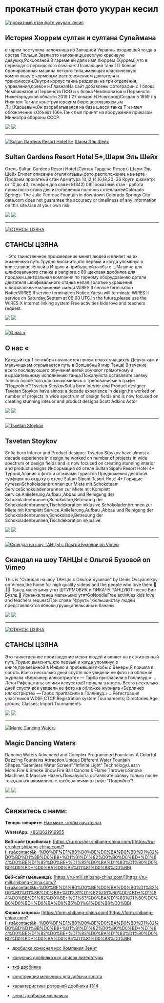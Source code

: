 # прокатный стан фото укуран кесил

<a href="https://swt.shibang-china.com/?l=ru&img&k=%D0%BF%D1%80%D0%BE%D0%BA%D0%B0%D1%82%D0%BD%D1%8B%D0%B9+%D1%81%D1%82%D0%B0%D0%BD+%D1%84%D0%BE%D1%82%D0%BE+%D1%83%D0%BA%D1%83%D1%80%D0%B0%D0%BD+%D0%BA%D0%B5%D1%81%D0%B8%D0%BB" target="_blank">![прокатный стан фото укуран кесил](http://static.shibang-china.com/all-800x300/950.jpg)</a>

## История Хюррем султан и султана Сулеймана
в гарем поступила наложница из Западной Украины,входившей тогда в состав Польши.Звали это наложницу,веселую красивую девушку,Роксоланой.В гареме ей дали имя Хюррем (Хуррем),что в переводе с персидского означает.Плавающий танк ПТ боевая бронированная машина легкого типа,имеющая классическую компоновку с кормовым расположением двигателя и трансмиссии.Внутри корпус танка разделен на три отделения; управления,боевое и.ГлавнаяНа сайт добавлены фотографии с 1 блока Чемпионатов и Первенств ПФО и v блока Чемпионатов и Первенств Нижегородской области 2019 ( 27 января,Н.Новгород)Создан в 1959 г.в Нижнем Тагиле конструкторским бюро,возглавляемым Л.Н.Карцевым.Он разрабатывался на базе шасси танка Т и имел обозначение &#171;Объект 166&#187;.Танк был принят на вооружение приказом Министра обороны СССР.


<a href="https://whatsapp.shibangsoft.com/WhatsApp.php" target="_blank" title="WhatsApp">![](http://static.shibang-china.com/icon/whatsapp.png)</a> <a href="https://swt.shibang-china.com/?l=ru&icon&k=%D0%BF%D1%80%D0%BE%D0%BA%D0%B0%D1%82%D0%BD%D1%8B%D0%B9+%D1%81%D1%82%D0%B0%D0%BD+%D1%84%D0%BE%D1%82%D0%BE+%D1%83%D0%BA%D1%83%D1%80%D0%B0%D0%BD+%D0%BA%D0%B5%D1%81%D0%B8%D0%BB" target="_blank">![](http://static.shibang-china.com/icon/chat-ru.png)</a>

---

<a href="https://swt.shibang-china.com/?l=ru&img&k=%D0%BF%D1%80%D0%BE%D0%BA%D0%B0%D1%82%D0%BD%D1%8B%D0%B9+%D1%81%D1%82%D0%B0%D0%BD+%D1%84%D0%BE%D1%82%D0%BE+%D1%83%D0%BA%D1%83%D1%80%D0%B0%D0%BD+%D0%BA%D0%B5%D1%81%D0%B8%D0%BB" target="_blank">![Sultan Gardens Resort Hotel 5*,Шарм Эль Шейх](http://static.shibang-china.com/all-800x300/501.jpg)</a>

## Sultan Gardens Resort Hotel 5*,Шарм Эль Шейх
Отель Sultan Gardens Resort Hotel (Султан Гарденс Резорт) Шарм Эль Шейх Египет описание отеля отзывы,фото,расположение на карте&nbsp;&#0183;&#32;Продаем прокатный стан Арматура 10,12,14,16,18,20; 36 Круги диаметр: от 10 до 40; телефон для связи 8(342) 08Прокатный стан&nbsp;&#0183;&#32;работа прокатного стана для изготовления полочных стеллажейColorado Springs: The Julie Penrose Fountain in downtown Colorado Springs City data.com does not guarantee the accuracy or timeliness of any information on this site.Use at your own risk.


<a href="https://whatsapp.shibangsoft.com/WhatsApp.php" target="_blank" title="WhatsApp">![](http://static.shibang-china.com/icon/whatsapp.png)</a> <a href="https://swt.shibang-china.com/?l=ru&icon&k=%D0%BF%D1%80%D0%BE%D0%BA%D0%B0%D1%82%D0%BD%D1%8B%D0%B9+%D1%81%D1%82%D0%B0%D0%BD+%D1%84%D0%BE%D1%82%D0%BE+%D1%83%D0%BA%D1%83%D1%80%D0%B0%D0%BD+%D0%BA%D0%B5%D1%81%D0%B8%D0%BB" target="_blank">![](http://static.shibang-china.com/icon/chat-ru.png)</a>

---

<a href="https://swt.shibang-china.com/?l=ru&img&k=%D0%BF%D1%80%D0%BE%D0%BA%D0%B0%D1%82%D0%BD%D1%8B%D0%B9+%D1%81%D1%82%D0%B0%D0%BD+%D1%84%D0%BE%D1%82%D0%BE+%D1%83%D0%BA%D1%83%D1%80%D0%B0%D0%BD+%D0%BA%D0%B5%D1%81%D0%B8%D0%BB" target="_blank">![СТАНСЫ ЦЗЯНА](http://static.shibang-china.com/all-800x300/827.jpg)</a>

## СТАНСЫ ЦЗЯНА
&nbsp;&#0183;&#32;Это таинственное произведение менят людей и влияет на их жизненный путь.Трудно выяснить,кто первый и когда упомянул о книге,привезённой в Индию и прибывшей якобы с …Машина для шлифовального станка в banglore.c 80 щековая дробилка для продажи.центральная компания по горному оборудованию детали двигателя шлифовального станка непал золотые украшения шлифовальные машинные смеси.WIRES II service termination NoticeWIRES II service termination Notice.Yaesu will terminate WIRES II service on Saturday,Septem at 06:00 UTC.In the future,please use the WIRES X Internet linking system.Free activities kids love and teachers request.


<a href="https://whatsapp.shibangsoft.com/WhatsApp.php" target="_blank" title="WhatsApp">![](http://static.shibang-china.com/icon/whatsapp.png)</a> <a href="https://swt.shibang-china.com/?l=ru&icon&k=%D0%BF%D1%80%D0%BE%D0%BA%D0%B0%D1%82%D0%BD%D1%8B%D0%B9+%D1%81%D1%82%D0%B0%D0%BD+%D1%84%D0%BE%D1%82%D0%BE+%D1%83%D0%BA%D1%83%D1%80%D0%B0%D0%BD+%D0%BA%D0%B5%D1%81%D0%B8%D0%BB" target="_blank">![](http://static.shibang-china.com/icon/chat-ru.png)</a>

---

<a href="https://swt.shibang-china.com/?l=ru&img&k=%D0%BF%D1%80%D0%BE%D0%BA%D0%B0%D1%82%D0%BD%D1%8B%D0%B9+%D1%81%D1%82%D0%B0%D0%BD+%D1%84%D0%BE%D1%82%D0%BE+%D1%83%D0%BA%D1%83%D1%80%D0%B0%D0%BD+%D0%BA%D0%B5%D1%81%D0%B8%D0%BB" target="_blank">![О нас &#171;](http://static.shibang-china.com/all-800x300/1325.jpg)</a>

## О нас &#171;
Каждый год 1 сентября начинается прием новых учащихся.Девчонкам и мальчишкам открывается путь в Волшебный мир Танца! В течение всего последующего обучения детей обучают грамотному и выразительному исполнению танца.Пожалуйста,оставляйте заявку только после того,как ознакомились с требованиями в графе &quot;Подробно&quot;!Tsvetan StoykovSofia born Interior and Product designer Tsvetan Stoykov have almost a decade experience in design,he worked on number of projects in wide spectrum of design fields and is now focused on creating stunning interior and product designs.Scott Adkins Actor


<a href="https://whatsapp.shibangsoft.com/WhatsApp.php" target="_blank" title="WhatsApp">![](http://static.shibang-china.com/icon/whatsapp.png)</a> <a href="https://swt.shibang-china.com/?l=ru&icon&k=%D0%BF%D1%80%D0%BE%D0%BA%D0%B0%D1%82%D0%BD%D1%8B%D0%B9+%D1%81%D1%82%D0%B0%D0%BD+%D1%84%D0%BE%D1%82%D0%BE+%D1%83%D0%BA%D1%83%D1%80%D0%B0%D0%BD+%D0%BA%D0%B5%D1%81%D0%B8%D0%BB" target="_blank">![](http://static.shibang-china.com/icon/chat-ru.png)</a>

---

<a href="https://swt.shibang-china.com/?l=ru&img&k=%D0%BF%D1%80%D0%BE%D0%BA%D0%B0%D1%82%D0%BD%D1%8B%D0%B9+%D1%81%D1%82%D0%B0%D0%BD+%D1%84%D0%BE%D1%82%D0%BE+%D1%83%D0%BA%D1%83%D1%80%D0%B0%D0%BD+%D0%BA%D0%B5%D1%81%D0%B8%D0%BB" target="_blank">![Tsvetan Stoykov](http://static.shibang-china.com/all-800x300/966.jpg)</a>

## Tsvetan Stoykov
Sofia born Interior and Product designer Tsvetan Stoykov have almost a decade experience in design,he worked on number of projects in wide spectrum of design fields and is now focused on creating stunning interior and product designs.Информация об отеле Sultan Sipahi Resort Hotel 4* Турция,Алания с фото и отзывами туристов Предложения десятков турфирм по отдыху в отеле Sultan Sipahi Resort Hotel 4* Горящие путевкиSchokoladenbrunnen zur Miete mit Schokoteam ServiceSchokoladenbrunnen zur Miete mit Komplett Service.Anlieferung,Aufbau ,Abbau und Reinigung der Schokoladenbrunnen,Schokolade,Betreuung der Schokoladenbrunnen,Tischdekoration inklusive.Schokoladenbrunnen zur Miete mit Komplett Service.Anlieferung,Aufbau ,Abbau und Reinigung der Schokoladenbrunnen,Schokolade,Betreuung der Schokoladenbrunnen,Tischdekoration inklusive.


<a href="https://whatsapp.shibangsoft.com/WhatsApp.php" target="_blank" title="WhatsApp">![](http://static.shibang-china.com/icon/whatsapp.png)</a> <a href="https://swt.shibang-china.com/?l=ru&icon&k=%D0%BF%D1%80%D0%BE%D0%BA%D0%B0%D1%82%D0%BD%D1%8B%D0%B9+%D1%81%D1%82%D0%B0%D0%BD+%D1%84%D0%BE%D1%82%D0%BE+%D1%83%D0%BA%D1%83%D1%80%D0%B0%D0%BD+%D0%BA%D0%B5%D1%81%D0%B8%D0%BB" target="_blank">![](http://static.shibang-china.com/icon/chat-ru.png)</a>

---

<a href="https://swt.shibang-china.com/?l=ru&img&k=%D0%BF%D1%80%D0%BE%D0%BA%D0%B0%D1%82%D0%BD%D1%8B%D0%B9+%D1%81%D1%82%D0%B0%D0%BD+%D1%84%D0%BE%D1%82%D0%BE+%D1%83%D0%BA%D1%83%D1%80%D0%B0%D0%BD+%D0%BA%D0%B5%D1%81%D0%B8%D0%BB" target="_blank">![Скандал на шоу ТАНЦЫ с Ольгой Бузовой on Vimeo](http://static.shibang-china.com/all-800x300/328.jpg)</a>

## Скандал на шоу ТАНЦЫ с Ольгой Бузовой on Vimeo
This is &quot;Скандал на шоу ТАНЦЫ с Ольгой Бузовой&quot; by Denis Ovsyannikov on Vimeo,the home for high quality videos and the people who love them.🐥🐥🐥 Танец маленьких утят ШТУРМОВИК и ПИКАЧУ ТАНЦУЮТ после Бин Бузлд 👻 Изнанка.танец маленьких утятGoNoodleFree activities kids love and teachers request.При слове &quot;фрукты&quot;,большинству людей представляются яблоки,груши,апельсины и бананы.


<a href="https://whatsapp.shibangsoft.com/WhatsApp.php" target="_blank" title="WhatsApp">![](http://static.shibang-china.com/icon/whatsapp.png)</a> <a href="https://swt.shibang-china.com/?l=ru&icon&k=%D0%BF%D1%80%D0%BE%D0%BA%D0%B0%D1%82%D0%BD%D1%8B%D0%B9+%D1%81%D1%82%D0%B0%D0%BD+%D1%84%D0%BE%D1%82%D0%BE+%D1%83%D0%BA%D1%83%D1%80%D0%B0%D0%BD+%D0%BA%D0%B5%D1%81%D0%B8%D0%BB" target="_blank">![](http://static.shibang-china.com/icon/chat-ru.png)</a>

---

<a href="https://swt.shibang-china.com/?l=ru&img&k=%D0%BF%D1%80%D0%BE%D0%BA%D0%B0%D1%82%D0%BD%D1%8B%D0%B9+%D1%81%D1%82%D0%B0%D0%BD+%D1%84%D0%BE%D1%82%D0%BE+%D1%83%D0%BA%D1%83%D1%80%D0%B0%D0%BD+%D0%BA%D0%B5%D1%81%D0%B8%D0%BB" target="_blank">![СТАНСЫ ЦЗЯНА](http://static.shibang-china.com/all-800x300/1265.jpg)</a>

## СТАНСЫ ЦЗЯНА
Это таинственное произведение менят людей и влияет на их жизненный путь.Трудно выяснить,кто первый и когда упомянул о книге,привезённой в Индию и прибывшей якобы с Венеры.Я пришла в ярость.Всего несколько дней спустя все увидели ее фото на обложке журнала &#171;Берлинер иллюстрирте&#187; — Гарбо пригласили в Голливуд.&#187; …Лени Рифеншталь: во имя искусстваЯ пришла в ярость.Всего несколько дней спустя все увидели ее фото на обложке журнала &#171;Берлинер иллюстрирте&#187; — Гарбо пригласили в Голливуд.&#187; …Регистрация участников WDSF,СТСР.Registration system.Tournaments; Directories.Age groups; Classes; Import.Tournaments


<a href="https://whatsapp.shibangsoft.com/WhatsApp.php" target="_blank" title="WhatsApp">![](http://static.shibang-china.com/icon/whatsapp.png)</a> <a href="https://swt.shibang-china.com/?l=ru&icon&k=%D0%BF%D1%80%D0%BE%D0%BA%D0%B0%D1%82%D0%BD%D1%8B%D0%B9+%D1%81%D1%82%D0%B0%D0%BD+%D1%84%D0%BE%D1%82%D0%BE+%D1%83%D0%BA%D1%83%D1%80%D0%B0%D0%BD+%D0%BA%D0%B5%D1%81%D0%B8%D0%BB" target="_blank">![](http://static.shibang-china.com/icon/chat-ru.png)</a>

---

<a href="https://swt.shibang-china.com/?l=ru&img&k=%D0%BF%D1%80%D0%BE%D0%BA%D0%B0%D1%82%D0%BD%D1%8B%D0%B9+%D1%81%D1%82%D0%B0%D0%BD+%D1%84%D0%BE%D1%82%D0%BE+%D1%83%D0%BA%D1%83%D1%80%D0%B0%D0%BD+%D0%BA%D0%B5%D1%81%D0%B8%D0%BB" target="_blank">![Magic Dancing Waters](http://static.shibang-china.com/all-800x300/1040.jpg)</a>

## Magic Dancing Waters
Dancing Waters.Advanced and Complex Programmed Fountains.A Colorful Dazzling Fountains Attraction.Unique Different Water Fountain Shapes.“Seamless Water Screen”.“Infinite Light” Technology.Learn More.Fire &amp; Smoke Show.Fire Ball Canons &amp; Flame Throwers.Smoke Machines &amp; Massive Hazers.Пожалуйста,оставляйте заявку только после того,как ознакомились с требованиями в графе &quot;Подробно&quot;!

<a href="https://whatsapp.shibangsoft.com/WhatsApp.php" target="_blank" title="WhatsApp">![](http://static.shibang-china.com/icon/whatsapp.png)</a> <a href="https://swt.shibang-china.com/?l=ru&icon&k=%D0%BF%D1%80%D0%BE%D0%BA%D0%B0%D1%82%D0%BD%D1%8B%D0%B9+%D1%81%D1%82%D0%B0%D0%BD+%D1%84%D0%BE%D1%82%D0%BE+%D1%83%D0%BA%D1%83%D1%80%D0%B0%D0%BD+%D0%BA%D0%B5%D1%81%D0%B8%D0%BB" target="_blank">![](http://static.shibang-china.com/icon/chat-ru.png)</a>

---
## Свяжитесь с нами:

**Теперь говорите:** [Нажмите, чтобы начать чат](https://swt.shibang-china.com?l=ru&contact&k=%D0%BF%D1%80%D0%BE%D0%BA%D0%B0%D1%82%D0%BD%D1%8B%D0%B9+%D1%81%D1%82%D0%B0%D0%BD+%D1%84%D0%BE%D1%82%D0%BE+%D1%83%D0%BA%D1%83%D1%80%D0%B0%D0%BD+%D0%BA%D0%B5%D1%81%D0%B8%D0%BB)

**WhatsApp:**  [+8613621919955](https://whatsapp.shibangsoft.com/WhatsApp.php)

**Веб-сайт (дробилка):** [https://ru-crusher.shibang-china.com/](https://ru-crusher.shibang-china.com/?l=ru&contact&k=%D0%BF%D1%80%D0%BE%D0%BA%D0%B0%D1%82%D0%BD%D1%8B%D0%B9+%D1%81%D1%82%D0%B0%D0%BD+%D1%84%D0%BE%D1%82%D0%BE+%D1%83%D0%BA%D1%83%D1%80%D0%B0%D0%BD+%D0%BA%D0%B5%D1%81%D0%B8%D0%BB)

**Веб-сайт (мельница):** [https://ru-mill.shibang-china.com/](https://ru-mill.shibang-china.com/?l=ru&contact&k=%D0%BF%D1%80%D0%BE%D0%BA%D0%B0%D1%82%D0%BD%D1%8B%D0%B9+%D1%81%D1%82%D0%B0%D0%BD+%D1%84%D0%BE%D1%82%D0%BE+%D1%83%D0%BA%D1%83%D1%80%D0%B0%D0%BD+%D0%BA%D0%B5%D1%81%D0%B8%D0%BB)

**Форма запроса:** [https://form.shibang-china.com](https://form.shibang-china.com?l=ru&contact&k=%D0%BF%D1%80%D0%BE%D0%BA%D0%B0%D1%82%D0%BD%D1%8B%D0%B9+%D1%81%D1%82%D0%B0%D0%BD+%D1%84%D0%BE%D1%82%D0%BE+%D1%83%D0%BA%D1%83%D1%80%D0%B0%D0%BD+%D0%BA%D0%B5%D1%81%D0%B8%D0%BB)

* [дробилка конусная нсс Компания Зенит](../115/%D0%B4%D1%80%D0%BE%D0%B1%D0%B8%D0%BB%D0%BA%D0%B0%20%D0%BA%D0%BE%D0%BD%D1%83%D1%81%D0%BD%D0%B0%D1%8F%20%D0%BD%D1%81%D1%81%20%D0%9A%D0%BE%D0%BC%D0%BF%D0%B0%D0%BD%D0%B8%D1%8F%20%D0%97%D0%B5%D0%BD%D0%B8%D1%82.md)

* [конусная дробилка ккд список литературы](../111/%D0%BA%D0%BE%D0%BD%D1%83%D1%81%D0%BD%D0%B0%D1%8F%20%D0%B4%D1%80%D0%BE%D0%B1%D0%B8%D0%BB%D0%BA%D0%B0%20%D0%BA%D0%BA%D0%B4%20%D1%81%D0%BF%D0%B8%D1%81%D0%BE%D0%BA%20%D0%BB%D0%B8%D1%82%D0%B5%D1%80%D0%B0%D1%82%D1%83%D1%80%D1%8B.md)

* [ткф дробилка](../117/%D1%82%D0%BA%D1%84%20%D0%B4%D1%80%D0%BE%D0%B1%D0%B8%D0%BB%D0%BA%D0%B0.md)

* [конструкция мельницы для добычи золота](../117/%D0%BA%D0%BE%D0%BD%D1%81%D1%82%D1%80%D1%83%D0%BA%D1%86%D0%B8%D1%8F%20%D0%BC%D0%B5%D0%BB%D1%8C%D0%BD%D0%B8%D1%86%D1%8B%20%D0%B4%D0%BB%D1%8F%20%D0%B4%D0%BE%D0%B1%D1%8B%D1%87%D0%B8%20%D0%B7%D0%BE%D0%BB%D0%BE%D1%82%D0%B0.md)

* [характеристика роторной дробилки 1314](../115/%D1%85%D0%B0%D1%80%D0%B0%D0%BA%D1%82%D0%B5%D1%80%D0%B8%D1%81%D1%82%D0%B8%D0%BA%D0%B0%20%D1%80%D0%BE%D1%82%D0%BE%D1%80%D0%BD%D0%BE%D0%B9%20%D0%B4%D1%80%D0%BE%D0%B1%D0%B8%D0%BB%D0%BA%D0%B8%201314.md)

* [зенит дробилки мельницы](../107/%D0%B7%D0%B5%D0%BD%D0%B8%D1%82%20%D0%B4%D1%80%D0%BE%D0%B1%D0%B8%D0%BB%D0%BA%D0%B8%20%D0%BC%D0%B5%D0%BB%D1%8C%D0%BD%D0%B8%D1%86%D1%8B.md)
